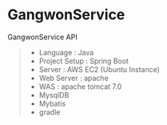 # GangwonService
GangwonService API

 > - Language : Java
 > - Project Setup : Spring Boot
 > - Server : AWS EC2 (Ubuntu Instance)
 > - Web Server : apache
 > - WAS : apache tomcat 7.0
 > - MysqlDB
 > - Mybatis
 > - gradle
